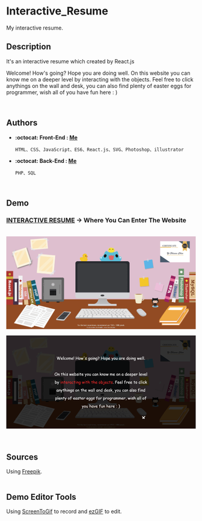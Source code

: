 # Interactive_Resume

My interactive resume.
<br/>

## Description

<p>It's an interactive resume which created by React.js </p>
<p>Welcome! How's going? Hope you are doing well. On this website you can know me on a deeper level by interacting with the objects. Feel free to click anythings on the wall and desk, you can also find plenty of easter eggs for programmer, wish all of you have fun here : ) </p>
<br/>

## Authors
* **:octocat: Front-End : [Me](https://github.com/yschen25)**
        
      HTML、CSS、JavaScript、ES6、React.js、SVG、Photoshop、illustrator
      
* **:octocat: Back-End : [Me](https://github.com/yschen25)**

      PHP、SQL
<br/>

## Demo

### **[INTERACTIVE RESUME](https://www.yschen25.com/interactiveResume/) -> Where You Can Enter The Website**
<br/>

<img src="Interactive_Resume.png" alt="Interactive_Resume" title="Interactive_Resume">
<br/>


<p align="center">
   <img src="Interactive_Resume_Gif.gif" alt="Interactive_Resume" title="Interactive_Resume">
</p>
<br/>

## Sources
Using [Freepik](https://www.freepik.com/).
<br/>
<br/>

## Demo Editor Tools
Using [ScreenToGif](http://www.screentogif.com/) to record and [ezGIF](https://ezgif.com/) to edit.
